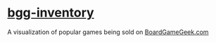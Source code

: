 [bgg-inventory](http://bgg-inventory.com)
==============

A visualization of popular games being sold on [BoardGameGeek.com](http://boardgamegeek.com)
